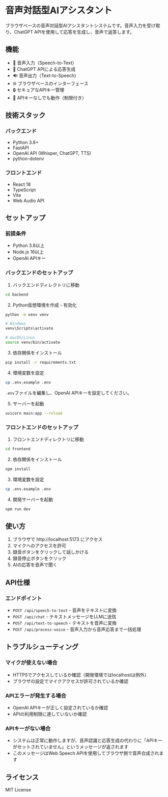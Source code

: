 # 音声対話型AIアシスタント

ブラウザベースの音声対話型AIアシスタントシステムです。音声入力を受け取り、ChatGPT APIを使用して応答を生成し、音声で返答します。

## 機能

- 🎤 音声入力（Speech-to-Text）
- 🤖 ChatGPT APIによる応答生成
- 🔊 音声出力（Text-to-Speech）
- 🌐 ブラウザベースのインターフェース
- 🔒 セキュアなAPIキー管理
- 🔧 APIキーなしでも動作（制限付き）

## 技術スタック

### バックエンド
- Python 3.8+
- FastAPI
- OpenAI API (Whisper, ChatGPT, TTS)
- python-dotenv

### フロントエンド
- React 18
- TypeScript
- Vite
- Web Audio API

## セットアップ

### 前提条件
- Python 3.8以上
- Node.js 16以上
- OpenAI APIキー

### バックエンドのセットアップ

1. バックエンドディレクトリに移動
```bash
cd backend
```

2. Python仮想環境を作成・有効化
```bash
python -m venv venv

# Windows
venv\Scripts\activate

# macOS/Linux
source venv/bin/activate
```

3. 依存関係をインストール
```bash
pip install -r requirements.txt
```

4. 環境変数を設定
```bash
cp .env.example .env
```
`.env`ファイルを編集し、OpenAI APIキーを設定してください。

5. サーバーを起動
```bash
uvicorn main:app --reload
```

### フロントエンドのセットアップ

1. フロントエンドディレクトリに移動
```bash
cd frontend
```

2. 依存関係をインストール
```bash
npm install
```

3. 環境変数を設定
```bash
cp .env.example .env
```

4. 開発サーバーを起動
```bash
npm run dev
```

## 使い方

1. ブラウザで http://localhost:5173 にアクセス
2. マイクへのアクセスを許可
3. 録音ボタンをクリックして話しかける
4. 録音停止ボタンをクリック
5. AIの応答を音声で聞く

## API仕様

### エンドポイント

- `POST /api/speech-to-text` - 音声をテキストに変換
- `POST /api/chat` - テキストメッセージをLLMに送信
- `POST /api/text-to-speech` - テキストを音声に変換
- `POST /api/process-voice` - 音声入力から音声応答まで一括処理

## トラブルシューティング

### マイクが使えない場合
- HTTPSでアクセスしているか確認（開発環境ではlocalhostは例外）
- ブラウザの設定でマイクアクセスが許可されているか確認

### APIエラーが発生する場合
- OpenAI APIキーが正しく設定されているか確認
- APIの利用制限に達していないか確認

### APIキーがない場合
- システムは正常に動作しますが、音声認識と応答生成の代わりに「APIキーがセットされていません」というメッセージが返されます
- このメッセージはWeb Speech APIを使用してブラウザ側で音声合成されます

## ライセンス

MIT License